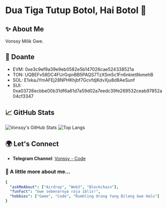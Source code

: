 # Dua Tiga Tutup Botol, Hai Botol 👋

## ✨ About Me
Vonssy Milik Gwe.

## 💸 Doante
- EVM: 0xe3c9ef9a39e9eb0582e5b147026cae524338521a
- TON: UQBEFv58DC4FUrGqinBB5PAQS7TzXSm5c1Fn6nkiet8kmehB
- SOL: E1xkaJYmAFEj28NPHKhjbf7GcvfdjKdvXju8d8AeSunf
- SUI: 0xa03726ecbbe00b31df6a61d7a59d02a7eedc39fe269532ceab97852a04cf3347

## 📈 GitHub Stats
![Vonssy's GitHub Stats](https://github-readme-stats.vercel.app/api?username=vonssy&show_icons=true&theme=radical)
![Top Langs](https://github-readme-stats.vercel.app/api/top-langs/?username=vonssy&layout=compact&theme=radical)

## 🌍 Let's Connect
- **Telegram Channel**: [Vonssy - Code](https://t.me/vonssy_code)

### 📌 A little more about me...
```yaml
{
  "askMeAbout": ["Airdrop", "Web3", "Blockchain"],
  "funFact": "Gwe sebenarnya raja iblis!",
  "hobbies": ["Game", "Code", "Rumbling Orang Yang Bilang Gwe Halu"]
}
```